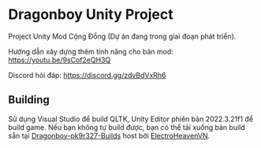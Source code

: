 # Dragonboy Unity Project
Project Unity Mod Cộng Đồng (Dự án đang trong giai đoạn phát triển).

Hướng dẫn xây dựng thêm tính năng cho bản mod: https://youtu.be/9sCof2eQH3Q

Discord hỏi đáp: https://discord.gg/zdvBdVxRh6

## Building
Sử dụng Visual Studio để build QLTK, Unity Editor phiên bản 2022.3.21f1 để build game. Nếu bạn không tự build được, bạn có thể tải xuống bản build sẵn tại [Dragonboy-pk9r327-Builds](https://github.com/ElectroHeavenVN/Dragonboy-pk9r327-Builds) host bởi [ElectroHeavenVN](https://github.com/ElectroHeavenVN).